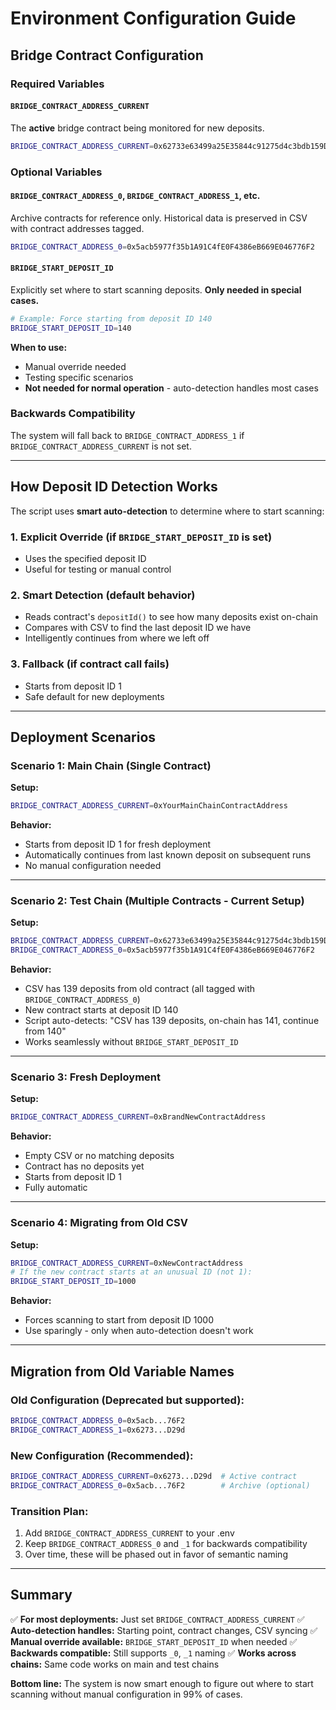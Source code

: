 # Environment Configuration Guide

## Bridge Contract Configuration

### Required Variables

#### `BRIDGE_CONTRACT_ADDRESS_CURRENT`
The **active** bridge contract being monitored for new deposits.

```bash
BRIDGE_CONTRACT_ADDRESS_CURRENT=0x62733e63499a25E35844c91275d4c3bdb159D29d
```

### Optional Variables

#### `BRIDGE_CONTRACT_ADDRESS_0`, `BRIDGE_CONTRACT_ADDRESS_1`, etc.
Archive contracts for reference only. Historical data is preserved in CSV with contract addresses tagged.

```bash
BRIDGE_CONTRACT_ADDRESS_0=0x5acb5977f35b1A91C4fE0F4386eB669E046776F2
```

#### `BRIDGE_START_DEPOSIT_ID`
Explicitly set where to start scanning deposits. **Only needed in special cases.**

```bash
# Example: Force starting from deposit ID 140
BRIDGE_START_DEPOSIT_ID=140
```

**When to use:**
- Manual override needed
- Testing specific scenarios
- **Not needed for normal operation** - auto-detection handles most cases

### Backwards Compatibility

The system will fall back to `BRIDGE_CONTRACT_ADDRESS_1` if `BRIDGE_CONTRACT_ADDRESS_CURRENT` is not set.

---

## How Deposit ID Detection Works

The script uses **smart auto-detection** to determine where to start scanning:

### 1. **Explicit Override** (if `BRIDGE_START_DEPOSIT_ID` is set)
   - Uses the specified deposit ID
   - Useful for testing or manual control

### 2. **Smart Detection** (default behavior)
   - Reads contract's `depositId()` to see how many deposits exist on-chain
   - Compares with CSV to find the last deposit ID we have
   - Intelligently continues from where we left off

### 3. **Fallback** (if contract call fails)
   - Starts from deposit ID 1
   - Safe default for new deployments

---

## Deployment Scenarios

### Scenario 1: Main Chain (Single Contract)

**Setup:**
```bash
BRIDGE_CONTRACT_ADDRESS_CURRENT=0xYourMainChainContractAddress
```

**Behavior:**
- Starts from deposit ID 1 for fresh deployment
- Automatically continues from last known deposit on subsequent runs
- No manual configuration needed

---

### Scenario 2: Test Chain (Multiple Contracts - Current Setup)

**Setup:**
```bash
BRIDGE_CONTRACT_ADDRESS_CURRENT=0x62733e63499a25E35844c91275d4c3bdb159D29d
BRIDGE_CONTRACT_ADDRESS_0=0x5acb5977f35b1A91C4fE0F4386eB669E046776F2
```

**Behavior:**
- CSV has 139 deposits from old contract (all tagged with `BRIDGE_CONTRACT_ADDRESS_0`)
- New contract starts at deposit ID 140
- Script auto-detects: "CSV has 139 deposits, on-chain has 141, continue from 140"
- Works seamlessly without `BRIDGE_START_DEPOSIT_ID`

---

### Scenario 3: Fresh Deployment

**Setup:**
```bash
BRIDGE_CONTRACT_ADDRESS_CURRENT=0xBrandNewContractAddress
```

**Behavior:**
- Empty CSV or no matching deposits
- Contract has no deposits yet
- Starts from deposit ID 1
- Fully automatic

---

### Scenario 4: Migrating from Old CSV

**Setup:**
```bash
BRIDGE_CONTRACT_ADDRESS_CURRENT=0xNewContractAddress
# If the new contract starts at an unusual ID (not 1):
BRIDGE_START_DEPOSIT_ID=1000
```

**Behavior:**
- Forces scanning to start from deposit ID 1000
- Use sparingly - only when auto-detection doesn't work

---

## Migration from Old Variable Names

### Old Configuration (Deprecated but supported):
```bash
BRIDGE_CONTRACT_ADDRESS_0=0x5acb...76F2
BRIDGE_CONTRACT_ADDRESS_1=0x6273...D29d
```

### New Configuration (Recommended):
```bash
BRIDGE_CONTRACT_ADDRESS_CURRENT=0x6273...D29d  # Active contract
BRIDGE_CONTRACT_ADDRESS_0=0x5acb...76F2        # Archive (optional)
```

### Transition Plan:
1. Add `BRIDGE_CONTRACT_ADDRESS_CURRENT` to your .env
2. Keep `BRIDGE_CONTRACT_ADDRESS_0` and `_1` for backwards compatibility
3. Over time, these will be phased out in favor of semantic naming

---

## Summary

✅ **For most deployments:** Just set `BRIDGE_CONTRACT_ADDRESS_CURRENT`
✅ **Auto-detection handles:** Starting point, contract changes, CSV syncing
✅ **Manual override available:** `BRIDGE_START_DEPOSIT_ID` when needed
✅ **Backwards compatible:** Still supports `_0`, `_1` naming
✅ **Works across chains:** Same code works on main and test chains

**Bottom line:** The system is now smart enough to figure out where to start scanning without manual configuration in 99% of cases.

